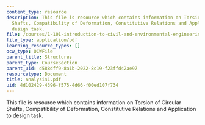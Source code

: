 ```yaml
---
content_type: resource
description: This file is resource which contains information on Torsion of Circular
  Shafts, Compatibility of Deformation, Constitutive Relations and Application to
  design task.
file: /courses/1-101-introduction-to-civil-and-environmental-engineering-design-i-fall-2006/4d1024294396f5754d66f00ed107f734_analysis1.pdf
file_type: application/pdf
learning_resource_types: []
ocw_type: OCWFile
parent_title: Structures
parent_type: CourseSection
parent_uid: d588dff9-8a1b-2022-8c19-f23ffd42ae97
resourcetype: Document
title: analysis1.pdf
uid: 4d102429-4396-f575-4d66-f00ed107f734
---
```

This file is resource which contains information on Torsion of Circular Shafts, Compatibility of Deformation, Constitutive Relations and Application to design task.

